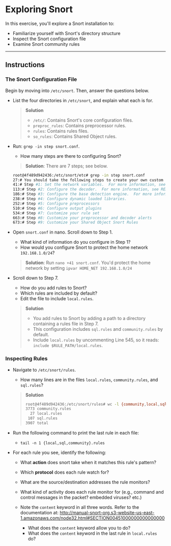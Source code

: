 # Exploring Snort
In this exercise, you'll explore a Snort installation to:
- Familiarize yourself with Snort's directory structure
- Inspect the Snort configuration file
- Examine Snort community rules

---

## Instructions
### The Snort Configuration File
Begin by moving into `/etc/snort`. Then, answer the questions below.
- List the four directories in `/etc/snort`, and explain what each is for.
  > **Solution**
  >   - `/etc/`: Contains Snort's core configuration files.
  >   - `preproc_rules`: Contains preprocessor rules.
  >   - `rules`: Contains rules files.
  >   - `so_rules`: Contains Shared Object rules.

- Run: `grep -in step snort.conf`. 
  - How many steps are there to configuring Snort?
  > **Solution**: There are 7 steps; see below.

  ```bash
  root@4f489d942436:/etc/snort/etc# grep -in step snort.conf
  27:# You should take the following steps to create your own custom configuration:
  41:# Step #1: Set the network variables.  For more information, see README.variables
  113:# Step #2: Configure the decoder.  For more information, see README.decode
  186:# Step #3: Configure the base detection engine.  For more information, see  README.decode
  238:# Step #4: Configure dynamic loaded libraries.
  252:# Step #5: Configure preprocessors
  510:# Step #6: Configure output plugins
  534:# Step #7: Customize your rule set
  663:# Step #8: Customize your preprocessor and decoder alerts
  673:# Step #9: Customize your Shared Object Snort Rules
  ```

- Open `snort.conf` in nano. Scroll down to Step 1.
  - What kind of information do you configure in Step 1?
  - How would you configure Snort to protect the home network `192.168.1.0/24`? 
  > **Solution**: Run `nano +41 snort.conf`. You'd protect the home network by setting `ipvar HOME_NET 192.168.1.0/24`

- Scroll down to Step 7.
  - How do you add rules to Snort?
  - Which rules are included by default?
  - Edit the file to include `local.rules`.
  > **Solution**
  >   - You add rules to Snort by adding a path to a directory containing a rules file in Step 7. 
  >   - This configuration includes `sql.rules` and `community.rules` by default. 
  >  - Include `local.rules` by uncommenting Line 545, so it reads: `include $RULE_PATH/local.rules`.

### Inspecting Rules
- Navigate to `/etc/snort/rules`.
  - How many lines are in the files `local.rules`, `community.rules`, and `sql.rules`?

  > **Solution**
  > ```bash
  > root@4f489d942436:/etc/snort/rules# wc -l {community,local,sql}.rules
  > 3773 community.rules
  >   27 local.rules
  >  107 sql.rules
  > 3907 total
  > ```

- Run the following command to print the last rule in each file:
  - `tail -n 1 {local,sql,community}.rules`

- For each rule you see, identify the following:
  - What **action** does snort take when it matches this rule's pattern?
  - Which **protocol** does each rule watch for?
  - What are the source/destination addresses the rule monitors?
  - What kind of activity does each rule monitor for (e.g., command and control messages in the packet? embedded viruses? etc.)

  - Note the `content` keyword in all three words. Refer to the documentation at: <http://manual-snort-org.s3-website-us-east-1.amazonaws.com/node32.html#SECTION00451000000000000000>
    - What does the `content` keyword allow you to do?
    - What does the `content` keyword in the last rule in `local.rules` do?
